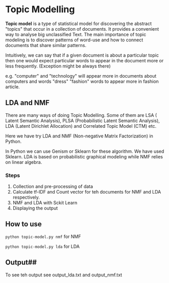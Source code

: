 # Topic Modelling #

**Topic model** is a type of statistical model for discovering the abstract "topics" that occur in a collection of documents.  It provides a convenient way to analyse big unclassified Text. The  main  importance  of  topic  modeling  is  to  discover patterns of word-use and how to connect documents that share similar  patterns.

Intuitively, we can say that if a given document is about a particular topic then one would expect particular words to appear in the document more or less frequently. (Exception might be always there)

e.g. "computer" and "technology"  will appear more in documents about computers and words "dress" "fashion" words to appear more in fashion article.  

## LDA and NMF ##

There are many ways of doing Topic Modelling. Some of them are LSA ( Latent Semantic Analysis), PLSA (Probabilistic Latent Semantic Analysis), LDA (Latent Dirichlet Allocation) and Correlated Topic Model (CTM) etc.

Here we have try LDA and NMF (Non-negative Matrix Factorization) in Python.

In Python we can use Genism or Sklearn for these algorithm. We have used Sklearn.  LDA is based on probabilistic graphical modeling while NMF relies on linear algebra.



### Steps ###

1. Collection and pre-processing of data
2. Calculate tf-IDF and Count vector for teh documents for NMF and LDA respectively.
3. NMF and LDA with Sckit Learn
4. Displaying the output



## How to use ##

`python topic-model.py nmf`  for NMF

`python topic-model.py lda` for LDA



## Output##

To see teh output see output_lda.txt and output_nmf.txt
